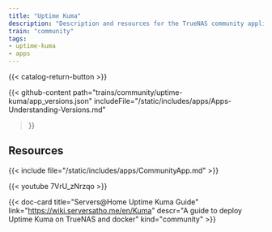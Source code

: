 ```yaml
---
title: "Uptime Kuma"
description: "Description and resources for the TrueNAS community application called Uptime Kuma."
train: "community"
tags:
- uptime-kuma
- apps
---
```


{{< catalog-return-button >}}

{{< github-content 
    path="trains/community/uptime-kuma/app_versions.json"
	includeFile="/static/includes/apps/Apps-Understanding-Versions.md"
>}}

## Resources

{{< include file="/static/includes/apps/CommunityApp.md" >}}

<!-- {{< include file="/static/includes/apps/CommunityPleaseExpand.md" >}} -->

<div class="docs-sections">

{{< youtube 7VrU_zNrzqo >}}

{{< doc-card title="Servers@Home Uptime Kuma Guide" link="https://wiki.serversatho.me/en/Kuma" descr="A guide to deploy Uptime Kuma on TrueNAS and docker" kind="community" >}}

</div>
